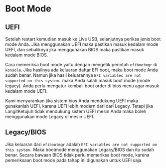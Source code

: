 # Boot Mode

## UEFI

Setelah restart kemudian masuk ke Live USB, selanjutnya periksa jenis boot mode Anda. Jika menggunakan UEFI maka pastikan masuk kedalam mode UEFI, dan sebaliknya jika menggunakan BIOS maka pastikan masuk kedalam mode BIOS.

Cara memeriksa boot mode yaitu dengan mengetik perintah `efibootmgr` di `konsole`. Jika hasilnya ada keluaran daftar EFI boot, maka boot mode Anda sudah benar. Namun jika hasil keluarannya `EFI variables are not supported on this system.` maka Anda salah masuk boot mode (mode legacy). Anda perlu mengatur kembali boot order di bios menu agar masuk kedalam mode UEFI.

Kami menyarankan jika sistem bios Anda mendukung UEFI maka gunakanlah UEFI, karena UEFI lebih modern dari dari Legacy. Tetapi jika LangitKetujuh tidak mendukung sistem UEFI mesin Anda maka boleh menggunakan mode Legacy di mesin UEFI.

## Legacy/BIOS

Jika keluaran dari `efibootmgr` adalah `EFI variables are not supported on this system.` Maka bootmode menggunakan Legacy/BIOS dan itu sudah benar. Secara bawaan BIOS tidak perlu memeriksa boot mode, karena pemeriksaan boot mode pada tahap ini digunakan untuk UEFI saja.
